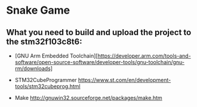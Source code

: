 # Snake Game

## What you need to build and upload the project to the stm32f103c8t6:

* [GNU Arm Embedded Toolchain][https://developer.arm.com/tools-and-software/open-source-software/developer-tools/gnu-toolchain/gnu-rm/downloads]
    
* STM32CubeProgrammer
https://www.st.com/en/development-tools/stm32cubeprog.html
    
* Make
http://gnuwin32.sourceforge.net/packages/make.htm
    
    
